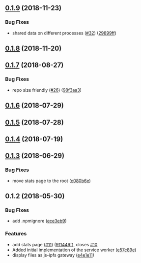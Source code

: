 <a name="0.1.9"></a>
## [0.1.9](https://github.com/ipfs-shipyard/service-worker-gateway/compare/v0.1.8...v0.1.9) (2018-11-23)


### Bug Fixes

* shared data on different processes ([#32](https://github.com/ipfs-shipyard/service-worker-gateway/issues/32)) ([29899ff](https://github.com/ipfs-shipyard/service-worker-gateway/commit/29899ff))



<a name="0.1.8"></a>
## [0.1.8](https://github.com/ipfs-shipyard/service-worker-gateway/compare/v0.1.7...v0.1.8) (2018-11-20)



<a name="0.1.7"></a>
## [0.1.7](https://github.com/ipfs-shipyard/service-worker-gateway/compare/v0.1.6...v0.1.7) (2018-08-27)


### Bug Fixes

* repo size friendly ([#26](https://github.com/ipfs-shipyard/service-worker-gateway/issues/26)) ([98f3aa3](https://github.com/ipfs-shipyard/service-worker-gateway/commit/98f3aa3))



<a name="0.1.6"></a>
## [0.1.6](https://github.com/ipfs-shipyard/service-worker-gateway/compare/v0.1.5...v0.1.6) (2018-07-29)



<a name="0.1.5"></a>
## [0.1.5](https://github.com/ipfs-shipyard/service-worker-gateway/compare/v0.1.4...v0.1.5) (2018-07-28)



<a name="0.1.4"></a>
## [0.1.4](https://github.com/ipfs-shipyard/service-worker-gateway/compare/v0.1.3...v0.1.4) (2018-07-19)



<a name="0.1.3"></a>
## [0.1.3](https://github.com/ipfs-shipyard/service-worker-gateway/compare/v0.1.2...v0.1.3) (2018-06-29)


### Bug Fixes

* move stats page to the root ([c080b6e](https://github.com/ipfs-shipyard/service-worker-gateway/commit/c080b6e))



<a name="0.1.2"></a>
## 0.1.2 (2018-05-30)


### Bug Fixes

* add .npmignore ([ece3eb9](https://github.com/ipfs-shipyard/service-worker-gateway/commit/ece3eb9))


### Features

* add stats page ([#11](https://github.com/ipfs-shipyard/service-worker-gateway/issues/11)) ([911446f](https://github.com/ipfs-shipyard/service-worker-gateway/commit/911446f)), closes [#10](https://github.com/ipfs-shipyard/service-worker-gateway/issues/10)
* Added initial implementation of the service worker ([e57c89e](https://github.com/ipfs-shipyard/service-worker-gateway/commit/e57c89e))
* display files as js-ipfs gateway ([e4e1e11](https://github.com/ipfs-shipyard/service-worker-gateway/commit/e4e1e11))



